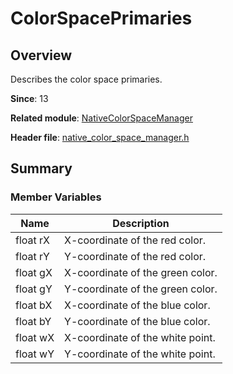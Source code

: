 # ColorSpacePrimaries

## Overview

Describes the color space primaries.

**Since**: 13

**Related module**: [NativeColorSpaceManager](capi-nativecolorspacemanager.md)

**Header file**: [native_color_space_manager.h](capi-native-color-space-manager-h.md)

## Summary

### Member Variables

| Name| Description|
| -- | -- |
| float rX | X-coordinate of the red color.|
| float rY | Y-coordinate of the red color.|
| float gX | X-coordinate of the green color.|
| float gY | Y-coordinate of the green color.|
| float bX | X-coordinate of the blue color.|
| float bY | Y-coordinate of the blue color.|
| float wX | X-coordinate of the white point.|
| float wY | Y-coordinate of the white point.|
